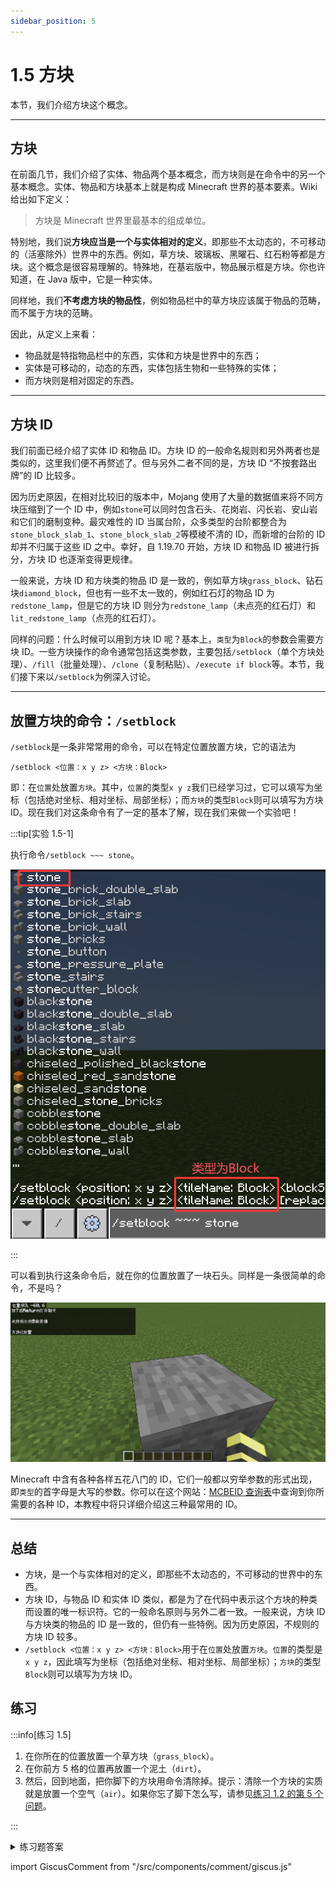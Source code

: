 ```yaml
---
sidebar_position: 5
---
```


# 1.5 方块

本节，我们介绍方块这个概念。

---

## 方块

在前面几节，我们介绍了实体、物品两个基本概念，而方块则是在命令中的另一个基本概念。实体、物品和方块基本上就是构成 Minecraft 世界的基本要素。Wiki 给出如下定义：

> 方块是 Minecraft 世界里最基本的组成单位。

特别地，我们说**方块应当是一个与实体相对的定义**，即那些不太动态的，不可移动的（活塞除外）世界中的东西。例如，草方块、玻璃板、黑曜石、红石粉等都是方块。这个概念是很容易理解的。特殊地，在基岩版中，物品展示框是方块。你也许知道，在 Java 版中，它是一种实体。

同样地，我们**不考虑方块的物品性**，例如物品栏中的草方块应该属于物品的范畴，而不属于方块的范畴。

因此，从定义上来看：

- 物品就是特指物品栏中的东西，实体和方块是世界中的东西；
- 实体是可移动的，动态的东西，实体包括生物和一些特殊的实体；
- 而方块则是相对固定的东西。

---

## 方块 ID

我们前面已经介绍了实体 ID 和物品 ID。方块 ID 的一般命名规则和另外两者也是类似的，这里我们便不再赘述了。但与另外二者不同的是，方块 ID “不按套路出牌”的 ID 比较多。

因为历史原因，在相对比较旧的版本中，Mojang 使用了大量的数据值来将不同方块压缩到了一个 ID 中，例如`stone`可以同时包含石头、花岗岩、闪长岩、安山岩和它们的磨制变种。最灾难性的 ID 当属台阶，众多类型的台阶都整合为`stone_block_slab_1`、`stone_block_slab_2`等模棱不清的 ID，而新增的台阶的 ID 却并不归属于这些 ID 之中。幸好，自 1.19.70 开始，方块 ID 和物品 ID 被进行拆分，方块 ID 也逐渐变得更规律。

一般来说，方块 ID 和方块类的物品 ID 是一致的，例如草方块`grass_block`、钻石块`diamond_block`，但也有一些不太一致的，例如红石灯的物品 ID 为`redstone_lamp`，但是它的方块 ID 则分为`redstone_lamp`（未点亮的红石灯）和`lit_redstone_lamp`（点亮的红石灯）。

同样的问题：什么时候可以用到方块 ID 呢？基本上，`类型`为`Block`的参数会需要方块 ID。一些方块操作的命令通常包括这类参数，主要包括`/setblock`（单个方块处理）、`/fill`（批量处理）、`/clone`（复制粘贴）、`/execute if block`等。本节，我们接下来以`/setblock`为例深入讨论。

---

## 放置方块的命令：`/setblock`

`/setblock`是一条非常常用的命令，可以在特定位置放置方块，它的语法为

```text
/setblock <位置：x y z> <方块：Block>
```

即：在`位置`处放置`方块`。其中，`位置`的类型`x y z`我们已经学习过，它可以填写为坐标（包括绝对坐标、相对坐标、局部坐标）；而`方块`的类型`Block`则可以填写为方块 ID。现在我们对这条命令有了一定的基本了解，现在我们来做一个实验吧！

:::tip[实验 1.5-1]

执行命令`/setblock ~~~ stone`。

![放置石头](./img/c5_block/setblock_stone.png)

:::

可以看到执行这条命令后，就在你的位置放置了一块石头。同样是一条很简单的命令，不是吗？

![放置石头的效果](./img/c5_block/setblock_stone_executed.png)

Minecraft 中含有各种各样五花八门的 ID，它们一般都以穷举参数的形式出现，即`类型`的首字母是大写的参数。你可以在这个网站：[MCBEID 查询表](https://idlist.projectxero.top/)中查询到你所需要的各种 ID，本教程中将只详细介绍这三种最常用的 ID。

---

## 总结

- 方块，是一个与实体相对的定义，即那些不太动态的，不可移动的世界中的东西。
- 方块 ID，与物品 ID 和实体 ID 类似，都是为了在代码中表示这个方块的种类而设置的唯一标识符。它的一般命名原则与另外二者一致。一般来说，方块 ID 与方块类的物品的 ID 是一致的，但仍有一些特例。因为历史原因，不规则的方块 ID 较多。
- `/setblock <位置：x y z> <方块：Block>`用于在`位置`处放置`方块`。`位置`的类型是`x y z`，因此填写为坐标（包括绝对坐标、相对坐标、局部坐标）；`方块`的类型`Block`则可以填写为方块 ID。

## 练习

:::info[练习 1.5]

1. 在你所在的位置放置一个草方块（`grass_block`）。
2. 在你前方 5 格的位置再放置一个泥土（`dirt`）。
3. 然后，回到地面，把你脚下的方块用命令清除掉。提示：清除一个方块的实质就是放置一个空气（`air`）。如果你忘了脚下怎么写，请参见[练习 1.2 的第 5 个问题](./c2_coordinate#练习)。

:::

<details>

<summary>练习题答案</summary>

1. `/setblock ~~~ grass_block`
2. `/setblock ^^^5 dirt`
3. `/setblock ~~-1~ air`

</details>

import GiscusComment from "/src/components/comment/giscus.js"

<GiscusComment/>
